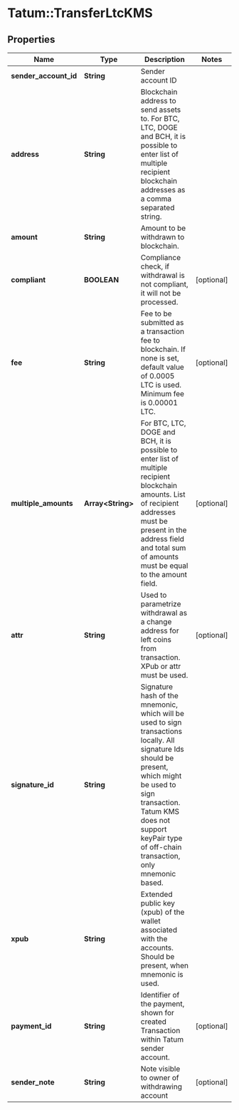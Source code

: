 # Tatum::TransferLtcKMS

## Properties
Name | Type | Description | Notes
------------ | ------------- | ------------- | -------------
**sender_account_id** | **String** | Sender account ID | 
**address** | **String** | Blockchain address to send assets to. For BTC, LTC, DOGE and BCH, it is possible to enter list of multiple recipient blockchain addresses as a comma separated string. | 
**amount** | **String** | Amount to be withdrawn to blockchain. | 
**compliant** | **BOOLEAN** | Compliance check, if withdrawal is not compliant, it will not be processed. | [optional] 
**fee** | **String** | Fee to be submitted as a transaction fee to blockchain. If none is set, default value of 0.0005 LTC is used. Minimum fee is 0.00001 LTC. | [optional] 
**multiple_amounts** | **Array&lt;String&gt;** | For BTC, LTC, DOGE and BCH, it is possible to enter list of multiple recipient blockchain amounts. List of recipient addresses must be present in the address field and total sum of amounts must be equal to the amount field. | [optional] 
**attr** | **String** | Used to parametrize withdrawal as a change address for left coins from transaction. XPub or attr must be used. | [optional] 
**signature_id** | **String** | Signature hash of the mnemonic, which will be used to sign transactions locally. All signature Ids should be present, which might be used to sign transaction. Tatum KMS does not support keyPair type of off-chain transaction, only mnemonic based.  | 
**xpub** | **String** | Extended public key (xpub) of the wallet associated with the accounts. Should be present, when mnemonic is used. | 
**payment_id** | **String** | Identifier of the payment, shown for created Transaction within Tatum sender account. | [optional] 
**sender_note** | **String** | Note visible to owner of withdrawing account | [optional] 

